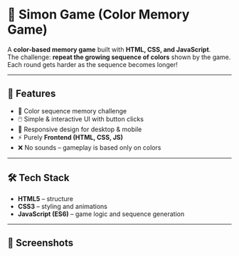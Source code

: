 # 🎨 Simon Game (Color Memory Game)  

A **color-based memory game** built with **HTML, CSS, and JavaScript**.  
The challenge: **repeat the growing sequence of colors** shown by the game.  
Each round gets harder as the sequence becomes longer!  

---

## 🚀 Features  

- 🎯 Color sequence memory challenge  
- 🖱️ Simple & interactive UI with button clicks  
- 📱 Responsive design for desktop & mobile  
- ⚡ Purely **Frontend (HTML, CSS, JS)**  
- ❌ No sounds – gameplay is based only on colors  

---

## 🛠 Tech Stack  

- **HTML5** – structure  
- **CSS3** – styling and animations  
- **JavaScript (ES6)** – game logic and sequence generation  

---

## 📸 Screenshots  
